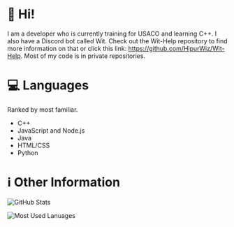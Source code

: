 # 👋 Hi!

I am a developer who is currently training for USACO and learning C++. I also have a Discord bot called Wit. Check out the Wit-Help repository to find more information on that or click this link: https://github.com/HipurWiz/Wit-Help. Most of my code is in private repositories.

# 💻 Languages

Ranked by most familiar.

 - C++
 - JavaScript and Node.js
 - Java
 - HTML/CSS
 - Python

# ℹ️ Other Information

![GitHub Stats](https://github-readme-stats.vercel.app/api?username=hipurwiz&theme=dark)

![Most Used Lanuages](https://github-readme-stats.vercel.app/api/top-langs/?username=hipurwiz&theme=dark)
